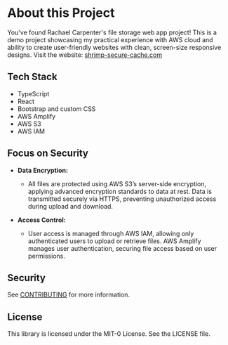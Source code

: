 # About this Project

You've found Rachael Carpenter's file storage web app project! This is a demo project showcasing my practical experience with AWS cloud and ability to create user-friendly websites with clean, screen-size responsive designs. Visit the website: [shrimp-secure-cache.com](https://shrimp-secure-cache.com)


## Tech Stack

- TypeScript
- React
- Bootstrap and custom CSS
- AWS Amplify
- AWS S3
- AWS IAM

## Focus on Security

- **Data Encryption:**
  - All files are protected using AWS S3’s server-side encryption, applying advanced encryption standards to data at rest. Data is transmitted securely via HTTPS, preventing unauthorized access during upload and download.

- **Access Control:**
  - User access is managed through AWS IAM, allowing only authenticated users to upload or retrieve files. AWS Amplify manages user authentication, securing file access based on user permissions.


## Security

See [CONTRIBUTING](CONTRIBUTING.md#security-issue-notifications) for more information.

## License

This library is licensed under the MIT-0 License. See the LICENSE file.
